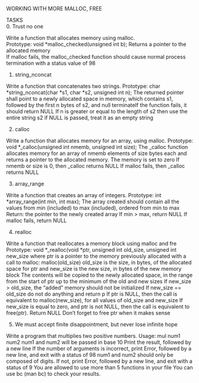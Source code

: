 WORKING WITH MORE MALLOC, FREE

TASKS		
0. Trust no one
		
Write a function that allocates memory using malloc.	
Prototype: void *malloc_checked(unsigned int b);
Returns a pointer to the allocated memory		
If malloc fails, the malloc_checked function should cause normal process termination with a status value of 98
		

		
1. string_nconcat
		
Write a function that concatenates two strings.
Prototype: char *string_nconcat(char *s1, char *s2, unsigned int n);
The returned pointer shall point to a newly allocated space in memory, which contains s1, followed by the first n bytes of s2, and null terminateIf the function fails, it should return NULL
If n is greater or equal to the length of s2 then use the entire string s2
if NULL is passed, treat it as an empty string
		

		
2. calloc
		
Write a function that allocates memory for an array, using malloc.
Prototype: void *_calloc(unsigned int nmemb, unsigned int size);
The _calloc function allocates memory for an array of nmemb elements of size bytes each and returns a pointer to the allocated memory.
The memory is set to zero
If nmemb or size is 0, then _calloc returns NULL
If malloc fails, then _calloc returns NULL


		
3. array_range
		
Write a function that creates an array of integers.
Prototype: int *array_range(int min, int max);
The array created should contain all the values from min (included) to max (included), ordered from min to max
Return: the pointer to the newly created array
If min > max, return NULL
If malloc fails, return NULL
		

		
4. realloc
		
Write a function that reallocates a memory block using malloc and fre
Prototype: void *_realloc(void *ptr, unsigned int old_size, unsigned int new_size
where ptr is a pointer to the memory previously allocated with a call to malloc: malloc(old_size)
old_size is the size, in bytes, of the allocated space for ptr and new_size is the new size, in bytes of the new memory block
The contents will be copied to the newly allocated space, in the range from the start of ptr up to the minimum of the old and new sizes
If new_size > old_size, the “added” memory should not be initialized
If new_size == old_size do not do anything and return p
If ptr is NULL, then the call is equivalent to malloc(new_size), for all values of old_size and new_size
If new_size is equal to zero, and ptr is not NULL, then the call is equivalent to free(ptr). Return NULL
Don’t forget to free ptr when it makes sense
		
		
5. We must accept finite disappointment, but never lose infinite hope
		
Write a program that multiplies two positive numbers.
Usage: mul num1 num2
num1 and num2 will be passed in base 10
Print the result, followed by a new line
If the number of arguments is incorrect, print Error, followed by a new line, and exit with a status of 98
num1 and num2 should only be composed of digits. If not, print Error, followed by a new line, and exit with a status of 9
You are allowed to use more than 5 functions in your file
You can use bc (man bc) to check your results.
